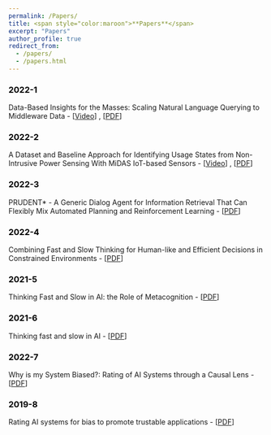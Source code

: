 ```yaml
---
permalink: /Papers/
title: <span style="color:maroon">**Papers**</span>
excerpt: "Papers"
author_profile: true
redirect_from: 
  - /papers/
  - /papers.html
---
```


  
### <span style="color:black">2022-1</span>
<span style> Data-Based Insights for the Masses: Scaling Natural Language Querying to Middleware Data - [[Video](https://www.youtube.com/watch?v=-0aKDVoEGvs)] , [[PDF](https://dl.acm.org/doi/abs/10.1007/978-3-031-00129-1_49)]</span>

### <span style="color:black">2022-2</span>
<span style>A Dataset and Baseline Approach for Identifying Usage States from Non-Intrusive Power Sensing With MiDAS IoT-based Sensors - [[Video](https://www.youtube.com/watch?v=-0aKDVoEGvs)] , [[PDF](https://dl.acm.org/doi/10.1145/3514094.3534174)]</span>  


### <span style="color:black">2022-3</span>
<span style>PRUDENT* - A Generic Dialog Agent for Information Retrieval That Can Flexibly Mix Automated Planning and Reinforcement Learning - [[PDF](https://icaps21.icaps-conference.org/demos/demos/381.pdf)]</span>



### <span style="color:black">2022-4</span>  
<span style>Combining Fast and Slow Thinking for Human-like and Efficient Decisions in Constrained Environments - [[PDF](https://scholar.google.com/citations?view_op=view_citation&hl=en&user=mPC6wp4AAAAJ&sortby=pubdate&citation_for_view=mPC6wp4AAAAJ:KNjnJ3z-R6IC)]</span>


### <span style="color:black">2021-5</span>  
<span style>Thinking Fast and Slow in AI: the Role of Metacognition - [[PDF](https://scholar.google.com/citations?view_op=view_citation&hl=en&user=mPC6wp4AAAAJ&cstart=20&pagesize=80&sortby=pubdate&citation_for_view=mPC6wp4AAAAJ:CdxZDUztZiMC)]</span>


### <span style="color:black">2021-6</span>  
<span style>Thinking fast and slow in AI - [[PDF](https://scholar.google.com/citations?view_op=view_citation&hl=en&user=mPC6wp4AAAAJ&cstart=20&pagesize=80&sortby=pubdate&citation_for_view=mPC6wp4AAAAJ:PaBasH6fAo0C)]</span>
  

### <span style="color:black">2022-7</span>  
<span style>Why is my System Biased?: Rating of AI Systems through a Causal Lens - [[PDF](https://dl.acm.org/doi/10.1145/3514094.3539556)]</span>


### <span style="color:black">2019-8</span>  
<span style>Rating AI systems for bias to promote trustable applications - [[PDF](https://ieeexplore.ieee.org/abstract/document/8809756)]</span>




